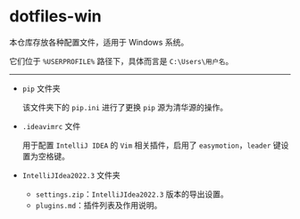 # dotfiles-win

本仓库存放各种配置文件，适用于 Windows 系统。

它们位于 `%USERPROFILE%` 路径下，具体而言是 `C:\Users\用户名`。

---

- `pip` 文件夹

  该文件夹下的 `pip.ini` 进行了更换 `pip` 源为清华源的操作。

- `.ideavimrc` 文件

  用于配置 `IntelliJ IDEA` 的 `Vim` 相关插件，启用了 `easymotion`，`leader` 键设置为空格键。

- `IntelliJIdea2022.3` 文件夹

  - `settings.zip`：`IntelliJIdea2022.3` 版本的导出设置。
  - `plugins.md`：插件列表及作用说明。
